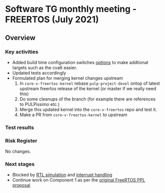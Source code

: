 # Software TG monthly meeting - FREERTOS (July 2021)
## Overview

### Key activities
* Added build time configuration switches
  [options](https://github.com/openhwgroup/core-v-freertos/pull/2) to make
  addtional targets such as the cva6 easier.
* Updated tests accordingly
* Formulated plan for merging kernel changes upstream
  1. In `core-v-freertos-kernel` rebase `pulp-project-devel` ontop of latest
     upstream freertos release of the kernel (or master if we really need this)
  2. Do some cleanups of the branch (for example there are references to PULPissimo etc.)
  3. Merge this updated kernel into the `core-v-freertos` repo  and test it.
  4. Make a PR from `core-v-freertos-kernel` to upstream

### Test results
### Risk Register

No changes.

### Next stages
* Blocked by [RTL simulation](https://github.com/openhwgroup/core-v-mcu/issues/149) and
  [interrupt handling](https://github.com/openhwgroup/core-v-mcu/issues/115)
* Continue work on Component 1 as per the [original FreeRTOS PPL
  proposal](https://github.com/openhwgroup/core-v-docs/blob/master/program/core-v-free-rtos-ppl.md)
